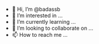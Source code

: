 - 👋 Hi, I’m @badassb
- 👀 I’m interested in ...
- 🌱 I’m currently learning ...
- 💞️ I’m looking to collaborate on ...
- 📫 How to reach me ...

<!---
badassb/badassb is a ✨ special ✨ repository because its `README.md` (this file) appears on your GitHub profile.
You can click the Preview link to take a look at your changes.
--->
